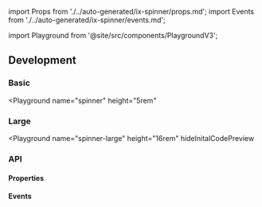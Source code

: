 import Props from './../auto-generated/ix-spinner/props.md';
import Events from './../auto-generated/ix-spinner/events.md';

import Playground from '@site/src/components/PlaygroundV3';

## Development

### Basic

<Playground
  name="spinner" 
  height="5rem"
  >
</Playground>

### Large

<Playground
  name="spinner-large" 
  height="16rem"
  hideInitalCodePreview
  >
</Playground>

### API

#### Properties

<Props />

#### Events

<Events />
